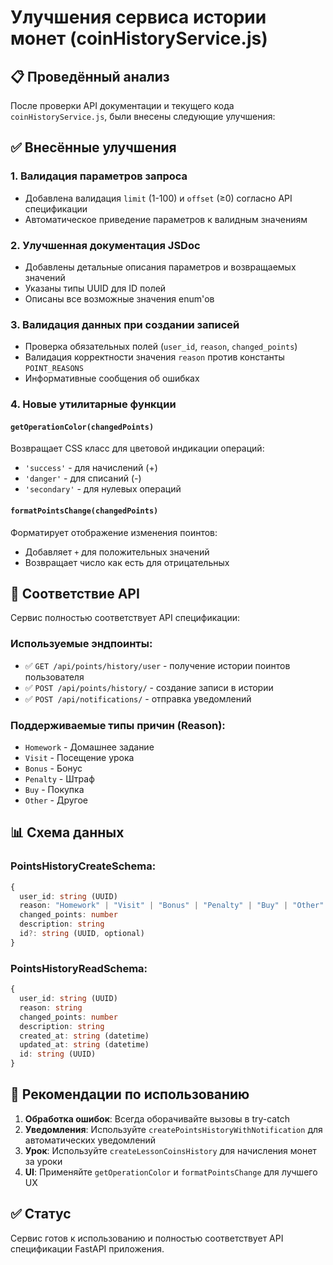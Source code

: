 # Улучшения сервиса истории монет (coinHistoryService.js)

## 📋 Проведённый анализ

После проверки API документации и текущего кода `coinHistoryService.js`, были внесены следующие улучшения:

## ✅ Внесённые улучшения

### 1. **Валидация параметров запроса**
- Добавлена валидация `limit` (1-100) и `offset` (≥0) согласно API спецификации
- Автоматическое приведение параметров к валидным значениям

### 2. **Улучшенная документация JSDoc**
- Добавлены детальные описания параметров и возвращаемых значений
- Указаны типы UUID для ID полей
- Описаны все возможные значения enum'ов

### 3. **Валидация данных при создании записей**
- Проверка обязательных полей (`user_id`, `reason`, `changed_points`)
- Валидация корректности значения `reason` против константы `POINT_REASONS`
- Информативные сообщения об ошибках

### 4. **Новые утилитарные функции**

#### `getOperationColor(changedPoints)`
Возвращает CSS класс для цветовой индикации операций:
- `'success'` - для начислений (+)
- `'danger'` - для списаний (-)
- `'secondary'` - для нулевых операций

#### `formatPointsChange(changedPoints)`
Форматирует отображение изменения поинтов:
- Добавляет `+` для положительных значений
- Возвращает число как есть для отрицательных

## 🔧 Соответствие API

Сервис полностью соответствует API спецификации:

### Используемые эндпоинты:
- ✅ `GET /api/points/history/user` - получение истории поинтов пользователя
- ✅ `POST /api/points/history/` - создание записи в истории
- ✅ `POST /api/notifications/` - отправка уведомлений

### Поддерживаемые типы причин (Reason):
- `Homework` - Домашнее задание
- `Visit` - Посещение урока  
- `Bonus` - Бонус
- `Penalty` - Штраф
- `Buy` - Покупка
- `Other` - Другое

## 📊 Схема данных

### PointsHistoryCreateSchema:
```typescript
{
  user_id: string (UUID)
  reason: "Homework" | "Visit" | "Bonus" | "Penalty" | "Buy" | "Other"
  changed_points: number
  description: string
  id?: string (UUID, optional)
}
```

### PointsHistoryReadSchema:
```typescript
{
  user_id: string (UUID)
  reason: string
  changed_points: number
  description: string
  created_at: string (datetime)
  updated_at: string (datetime)
  id: string (UUID)
}
```

## 🚀 Рекомендации по использованию

1. **Обработка ошибок**: Всегда оборачивайте вызовы в try-catch
2. **Уведомления**: Используйте `createPointsHistoryWithNotification` для автоматических уведомлений
3. **Урок**: Используйте `createLessonCoinsHistory` для начисления монет за уроки
4. **UI**: Применяйте `getOperationColor` и `formatPointsChange` для лучшего UX

## ✅ Статус

Сервис готов к использованию и полностью соответствует API спецификации FastAPI приложения.
